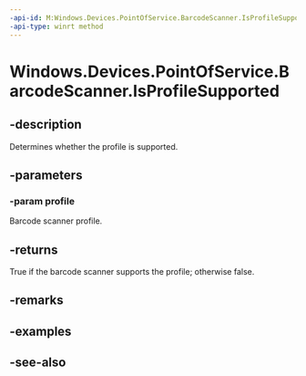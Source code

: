 ```yaml
---
-api-id: M:Windows.Devices.PointOfService.BarcodeScanner.IsProfileSupported(System.String)
-api-type: winrt method
---
```


<!-- Method syntax
public bool IsProfileSupported(System.String profile)
-->

# Windows.Devices.PointOfService.BarcodeScanner.IsProfileSupported

## -description
Determines whether the profile is supported.

## -parameters
### -param profile
Barcode scanner profile.

## -returns
True if the barcode scanner supports the profile; otherwise false.

## -remarks

## -examples

## -see-also
